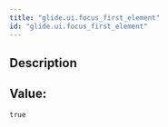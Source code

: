 ```yaml
---
title: "glide.ui.focus_first_element"
id: "glide.ui.focus_first_element"
---
```

## Description



## Value: 
```
true
```